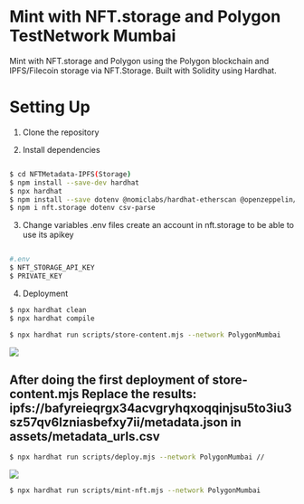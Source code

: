# Mint with NFT.storage and Polygon TestNetwork Mumbai  

Mint with NFT.storage and Polygon using the Polygon blockchain and IPFS/Filecoin storage via NFT.Storage. Built with Solidity using Hardhat.

# Setting Up


1. Clone the repository

2. Install dependencies

```bash

$ cd NFTMetadata-IPFS(Storage)
$ npm install --save-dev hardhat
$ npx hardhat
$ npm install --save dotenv @nomiclabs/hardhat-etherscan @openzeppelin/contracts @nomicfoundation/hardhat-chai-matchers @nomicfoundation/hardhat-toolbox @nomiclabs/hardhat-ethers
$ npm i nft.storage dotenv csv-parse

```
3. Change variables .env files create an account in nft.storage to be able to use its apikey

```bash

#.env
$ NFT_STORAGE_API_KEY
$ PRIVATE_KEY

```

4. Deployment

```bash
$ npx hardhat clean
$ npx hardhat compile
```
```bash
$ npx hardhat run scripts/store-content.mjs --network PolygonMumbai
```
![](https://i.imgur.com/t8BSlNR.gif)

## After doing the first deployment of store-content.mjs Replace the results: ipfs://bafyreieqrgx34acvgryhqxoqqinjsu5to3iu3sz57qv6lzniasbefxy7ii/metadata.json  in  assets/metadata_urls.csv




```bash
$ npx hardhat run scripts/deploy.mjs --network PolygonMumbai //
```
![](htps://i.imgur.com/VGQxUDt.gif)

```bash
$ npx hardhat run scripts/mint-nft.mjs --network PolygonMumbai
```








